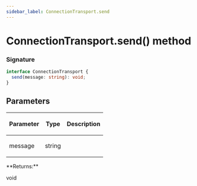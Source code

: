 ```yaml
---
sidebar_label: ConnectionTransport.send
---
```


# ConnectionTransport.send() method

### Signature

```typescript
interface ConnectionTransport {
  send(message: string): void;
}
```

## Parameters

<table><thead><tr><th>

Parameter

</th><th>

Type

</th><th>

Description

</th></tr></thead>
<tbody><tr><td>

message

</td><td>

string

</td><td>

</td></tr>
</tbody></table>
**Returns:**

void
